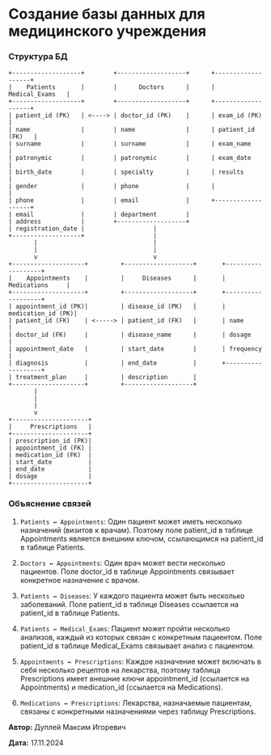 # Создание базы данных для медицинского учреждения

### Структура БД

```
+-------------------+        +-------------------+      +-------------------+
|    Patients       |        |      Doctors      |      |   Medical_Exams   |
+-------------------+        +-------------------+      +-------------------+
| patient_id (PK)   | <----> | doctor_id (PK)    |      | exam_id (PK)      |
| name              |        | name              |      | patient_id (FK)   |
| surname           |        | surname           |      | exam_name         |
| patronymic        |        | patronymic        |      | exam_date         |
| birth_date        |        | specialty         |      | results           |
| gender            |        | phone             |      |                   |
| phone             |        | email             |      +-------------------+
| email             |        | department        |
| address           |        +-------------------+
| registration_date |                   |
+-------------------+                   |
       |                                |
       |                                |
       v                                v
+--------------------+         +-------------------+       +-------------------+
|    Appointments    |         |     Diseases      |       |   Medications     |
+--------------------+         +-------------------+       +-------------------+
| appointment_id (PK)|         | disease_id (PK)   |       | medication_id (PK)|
| patient_id (FK)    | <-----> | patient_id (FK)   |       | name              |
| doctor_id (FK)     |         | disease_name      |       | dosage            |
| appointment_date   |         | start_date        |       | frequency         |
| diagnosis          |         | end_date          |       +-------------------+
| treatment_plan     |         | description       |
+--------------------+         +-------------------+        
       |
       |
       |
       v
+---------------------+
|     Prescriptions   |
+---------------------+
| prescription_id (PK)|
| appointment_id (FK) |
| medication_id (FK)  |
| start_date          |
| end_date            |
| dosage              |
+---------------------+
```

### Объяснение cвязей

1. `Patients ↔ Appointments`:
   Один пациент может иметь несколько назначений (визитов к врачам). Поэтому поле patient_id в таблице Appointments является внешним ключом, ссылающимся на patient_id в таблице Patients.

2. `Doctors ↔ Appointments`:
   Один врач может вести несколько пациентов. Поле doctor_id в таблице Appointments связывает конкретное назначение с врачом.

3. `Patients ↔ Diseases`:
   У каждого пациента может быть несколько заболеваний. Поле patient_id в таблице Diseases ссылается на patient_id в таблице Patients.

4. `Patients ↔ Medical_Exams`:
   Пациент может пройти несколько анализов, каждый из которых связан с конкретным пациентом. Поле patient_id в таблице Medical_Exams связывает анализ с пациентом.

5. `Appointments ↔ Prescriptions`:
   Каждое назначение может включать в себя несколько рецептов на лекарства, поэтому таблица Prescriptions имеет внешние ключи appointment_id (ссылается на Appointments) и medication_id (ссылается на Medications).

6. `Medications ↔ Prescriptions`:
   Лекарства, назначаемые пациентам, связаны с конкретными назначениями через таблицу Prescriptions.



**Автор:** Дуплей Максим Игоревич

**Дата:** 17.11.2024
